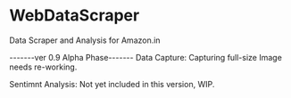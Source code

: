 # WebDataScraper
Data Scraper and Analysis for Amazon.in


-------ver 0.9 Alpha Phase-------
Data Capture:
        Capturing full-size Image needs re-working.
        
Sentimnt Analysis:
        Not yet included in this version, WIP.
